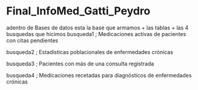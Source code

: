# Final_InfoMed_Gatti_Peydro

adentro de Bases de datos esta la base que armamos + las tablas + las 4 busquedas que hicimos
busqueda1 ; Medicaciones activas de pacientes con citas pendientes

busqueda2 ; Estadísticas poblacionales de enfermedades crónicas

busqueda3 ; Pacientes con más de una consulta registrada

busqueda4 ; Medicaciones recetadas para diagnósticos de enfermedades crónicas
